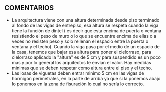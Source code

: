## COMENTARIOS
 - La arquitectura viene con una altura determinada desde piso terminado al fondo de las vigas de entrepiso, esa altura se respeta cuando la viga tiene la función de dintel ( es decir que esta encima de puerta o ventana resistiendo el peso de muro o lo que se encuentre encima de ellas o a veces no resisten peso y solo rellenan el espacio entre la puerta o ventana y el techo). Cuando la viga pasa por el medio de un espacio de la casa, tenemos que bajar esa altura para poner el cielorraso, para cielorraso aplicado la "altura" es de 5 cm y para suspendido es un poco mas y por lo general los arquitectos te envían el valor. Hay medidas minimas que se deben respetar como altura entre el piso y el techo.
 - Las losas de viguetas deben entrar minimo 5 cm en las vigas de hormigón perimetrales, en la parte de arriba ya que si la ponemos abajo lo ponemos en la zona de fisuración lo cual no sería lo correcto.
